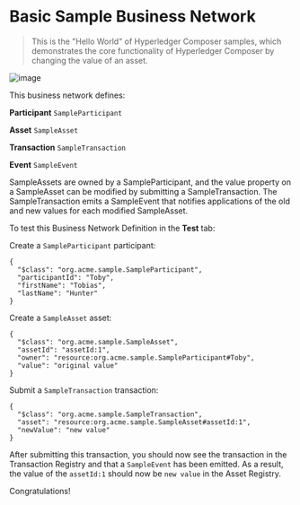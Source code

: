 # Basic Sample Business Network

> This is the "Hello World" of Hyperledger Composer samples, which demonstrates the core functionality of Hyperledger Composer by changing the value of an asset.

![image](https://github.com/Tobias-Hunter/composer-sample-networks/blob/readme/packages/basic-sample-network/8.png)

This business network defines:

**Participant**
`SampleParticipant`

**Asset**
`SampleAsset`

**Transaction**
`SampleTransaction`

**Event**
`SampleEvent`

SampleAssets are owned by a SampleParticipant, and the value property on a SampleAsset can be modified by submitting a SampleTransaction. The SampleTransaction emits a SampleEvent that notifies applications of the old and new values for each modified SampleAsset.

To test this Business Network Definition in the **Test** tab:

Create a `SampleParticipant` participant:

```
{
  "$class": "org.acme.sample.SampleParticipant",
  "participantId": "Toby",
  "firstName": "Tobias",
  "lastName": "Hunter"
}
```

Create a `SampleAsset` asset:

```
{
  "$class": "org.acme.sample.SampleAsset",
  "assetId": "assetId:1",
  "owner": "resource:org.acme.sample.SampleParticipant#Toby",
  "value": "original value"
}
```

Submit a `SampleTransaction` transaction:

```
{
  "$class": "org.acme.sample.SampleTransaction",
  "asset": "resource:org.acme.sample.SampleAsset#assetId:1",
  "newValue": "new value"
}
```

After submitting this transaction, you should now see the transaction in the Transaction Registry and that a `SampleEvent` has been emitted. As a result, the value of the `assetId:1` should now be `new value` in the Asset Registry.

Congratulations!

